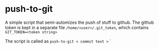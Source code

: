# push-to-git
A simple script that semi-automizes the push of stuff to github. The github token is kept in a separate file `/home/<user>/.git_token`, which contains
`GIT_TOKEN=<token string>`

The script is called as `push-to-git < commit text >`
`
